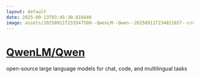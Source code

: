 ```yaml
---
layout: default
date: 2025-09-13T03:45:30.818440
image: assets/20250911T233547500--QwenLM--Qwen--20250911T234811657--cropped.png
---
```


# [QwenLM/Qwen](https://github.com/QwenLM/Qwen)

open-source large language models for chat, code, and multilingual tasks
